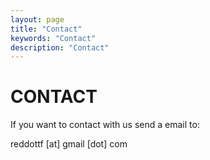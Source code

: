 ```yaml
---
layout: page
title: "Contact"
keywords: "Contact"
description: "Contact"
---
```


# CONTACT 
If you want to contact with us send a email to: <p align="center big">reddottf [at] gmail [dot] com</p>